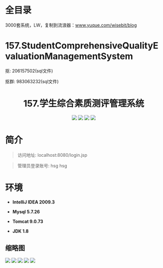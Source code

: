 # 全目录

3000套系统，LW，复制到流浪器：www.yuque.com/wisebit/blog

# 157.StudentComprehensiveQualityEvaluationManagementSystem

<p>抠: 206157502(sql文件)</p>
<p>抠群: 983063232(sql文件)</p>

<p><h1 align="center">157.学生综合素质测评管理系统</h1></p>


<p align="center">
	<img src="https://img.shields.io/badge/jdk-1.8-orange.svg"/>
    <img src="https://img.shields.io/badge/spring-5.x-lightgrey.svg"/>
    <img src="https://img.shields.io/badge/springmvc-3.x-blue.svg"/>
    <img src="https://img.shields.io/badge/mybatis-5.x-yellow.svg"/>
</p>

# 简介
>
> 

>访问地址: localhost:8080/login.jsp

>管理员登录账号: hsg  hsg



# 环境

- <b>IntelliJ IDEA 2009.3</b>

- <b>Mysql 5.7.26</b>

- <b>Tomcat 9.0.73</b>

- <b>JDK 1.8</b>




## 缩略图


![](https://bitwise.oss-cn-heyuan.aliyuncs.com/2024/9/10/49baa651-cf08-4c64-b799-6ba0c55f6212.png)
![](https://bitwise.oss-cn-heyuan.aliyuncs.com/2024/9/10/3bee39db-457e-4a37-8260-73795f13449f.png)
![](https://bitwise.oss-cn-heyuan.aliyuncs.com/2024/9/10/4c97979f-5f57-402e-a833-c2dbda1c1130.png)
![](https://bitwise.oss-cn-heyuan.aliyuncs.com/2024/9/10/0dea475d-9263-43e1-86fb-ed20d423520c.png)
![](https://bitwise.oss-cn-heyuan.aliyuncs.com/2024/9/10/287e0476-5815-4cac-bbe2-22956090cb47.png)





